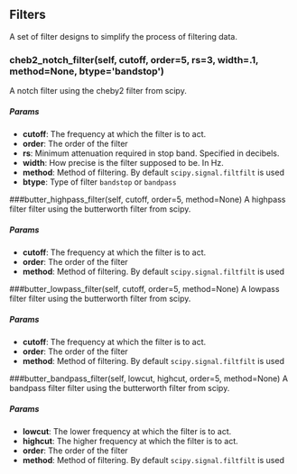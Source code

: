 ## Filters
A set of filter designs to simplify the process of filtering data.

### cheb2_notch_filter(self, cutoff, order=5, rs=3, width=.1, method=None, btype='bandstop')
A notch filter using the cheby2 filter from scipy.
##### Params
- **cutoff**: The frequency at which the filter is to act.
- **order**: The order of the filter
- **rs**: Minimum attenuation required in stop band. Specified in decibels.
- **width**: How precise is the filter supposed to be. In Hz.
- **method**: Method of filtering. By default `scipy.signal.filtfilt` is used
- **btype**: Type of filter `bandstop` or `bandpass`

###butter_highpass_filter(self, cutoff, order=5, method=None)
A highpass filter filter using the butterworth filter from scipy.
##### Params
- **cutoff**: The frequency at which the filter is to act.
- **order**: The order of the filter
- **method**: Method of filtering. By default `scipy.signal.filtfilt` is used

###butter_lowpass_filter(self, cutoff, order=5, method=None)
A lowpass filter filter using the butterworth filter from scipy.
##### Params
- **cutoff**: The frequency at which the filter is to act.
- **order**: The order of the filter
- **method**: Method of filtering. By default `scipy.signal.filtfilt` is used

###butter_bandpass_filter(self, lowcut, highcut, order=5, method=None)
A bandpass filter filter using the butterworth filter from scipy.
##### Params
- **lowcut**: The lower frequency at which the filter is to act.
- **highcut**: The higher frequency at which the filter is to act.
- **order**: The order of the filter
- **method**: Method of filtering. By default `scipy.signal.filtfilt` is used


